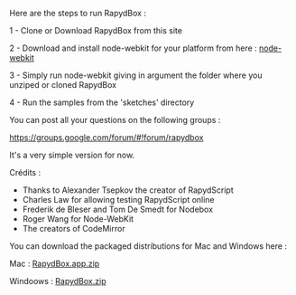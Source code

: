 Here are the steps to run RapydBox :

1 - Clone or Download RapydBox from this site

2 - Download and install node-webkit for your platform from here : <a href="https://github.com/rogerwang/node-webkit">node-webkit</a>


3 - Simply run node-webkit giving in argument the folder where you unziped or cloned RapydBox

4 - Run the samples from the 'sketches' directory

You can post all your questions on the following groups :

https://groups.google.com/forum/#!forum/rapydbox

It's a very simple version for now.

Crédits : 

 - Thanks to Alexander Tsepkov the creator of RapydScript
 - Charles Law for allowing testing RapydScript online
 - Frederik de Bleser and Tom De Smedt for Nodebox
 - Roger Wang for Node-WebKit
 - The creators of CodeMirror
 
 
You can download the packaged distributions for Mac and Windows here  :

Mac : <a href="https://drive.google.com/uc?id=0BzbBLihGGNVWcVZ3cDI5aV95T0k&export=download">RapydBox.app.zip</a>

Windoows : <a href="https://drive.google.com/uc?id=0BzbBLihGGNVWN3VMVkhRMlZnWTg&export=download">RapydBox.zip</a>


